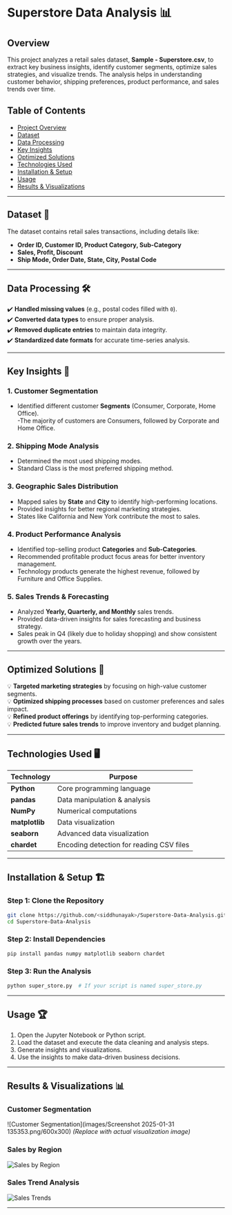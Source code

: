 
# **Superstore Data Analysis 📊**

## **Overview**
This project analyzes a retail sales dataset, **Sample - Superstore.csv**, to extract key business insights, identify customer segments, optimize sales strategies, and visualize trends. The analysis helps in understanding customer behavior, shipping preferences, product performance, and sales trends over time.

## **Table of Contents**
- [Project Overview](#overview)
- [Dataset](#dataset)
- [Data Processing](#data-processing)
- [Key Insights](#key-insights)
- [Optimized Solutions](#optimized-solutions)
- [Technologies Used](#technologies-used)
- [Installation & Setup](#installation--setup)
- [Usage](#usage)
- [Results & Visualizations](#results--visualizations)

---

## **Dataset 📂**
The dataset contains retail sales transactions, including details like:
- **Order ID, Customer ID, Product Category, Sub-Category**
- **Sales, Profit, Discount**
- **Ship Mode, Order Date, State, City, Postal Code**

---

## **Data Processing 🛠️**
✔️ **Handled missing values** (e.g., postal codes filled with `0`).  
✔️ **Converted data types** to ensure proper analysis.  
✔️ **Removed duplicate entries** to maintain data integrity.  
✔️ **Standardized date formats** for accurate time-series analysis.  

---

## **Key Insights 📌**
### **1. Customer Segmentation**  
- Identified different customer **Segments** (Consumer, Corporate, Home Office).  
-The majority of customers are Consumers, followed by Corporate and Home Office.  

### **2. Shipping Mode Analysis**  
- Determined the most used shipping modes.  
- Standard Class is the most preferred shipping method.  

### **3. Geographic Sales Distribution**  
- Mapped sales by **State** and **City** to identify high-performing locations.  
- Provided insights for better regional marketing strategies.
- States like California and New York contribute the most to sales. 

### **4. Product Performance Analysis**  
- Identified top-selling product **Categories** and **Sub-Categories**.  
- Recommended profitable product focus areas for better inventory management.
- Technology products generate the highest revenue, followed by Furniture and Office Supplies. 

### **5. Sales Trends & Forecasting**  
- Analyzed **Yearly, Quarterly, and Monthly** sales trends.  
- Provided data-driven insights for sales forecasting and business strategy.
- Sales peak in Q4 (likely due to holiday shopping) and show consistent growth over the years.  

---

## **Optimized Solutions 🚀**
💡 **Targeted marketing strategies** by focusing on high-value customer segments.  
💡 **Optimized shipping processes** based on customer preferences and sales impact.  
💡 **Refined product offerings** by identifying top-performing categories.  
💡 **Predicted future sales trends** to improve inventory and budget planning.  

---

## **Technologies Used 🖥️**
| Technology | Purpose |
|------------|---------|
| **Python** | Core programming language |
| **pandas** | Data manipulation & analysis |
| **NumPy** | Numerical computations |
| **matplotlib** | Data visualization |
| **seaborn** | Advanced data visualization |
| **chardet** | Encoding detection for reading CSV files |


---

## **Installation & Setup 🏗️**
### **Step 1: Clone the Repository**
```bash
git clone https://github.com/<siddhunayak>/Superstore-Data-Analysis.git
cd Superstore-Data-Analysis
```
### **Step 2: Install Dependencies**
```bash
pip install pandas numpy matplotlib seaborn chardet
```
### **Step 3: Run the Analysis**
```bash
python super_store.py  # If your script is named super_store.py
```

---

## **Usage 🏆**
1. Open the Jupyter Notebook or Python script.  
2. Load the dataset and execute the data cleaning and analysis steps.  
3. Generate insights and visualizations.  
4. Use the insights to make data-driven business decisions.  

---

## **Results & Visualizations 📊**
### **Customer Segmentation**
![Customer Segmentation](images/Screenshot 2025-01-31 135353.png/600x300) *(Replace with actual visualization image)*  

### **Sales by Region**
![Sales by Region](https://raw.githubusercontent.com/your-username/your-repo/main/images/Screenshot_2025-01-31_135353.png)


### **Sales Trend Analysis**
![Sales Trends](https://via.placeholder.com/600x300)  

---







